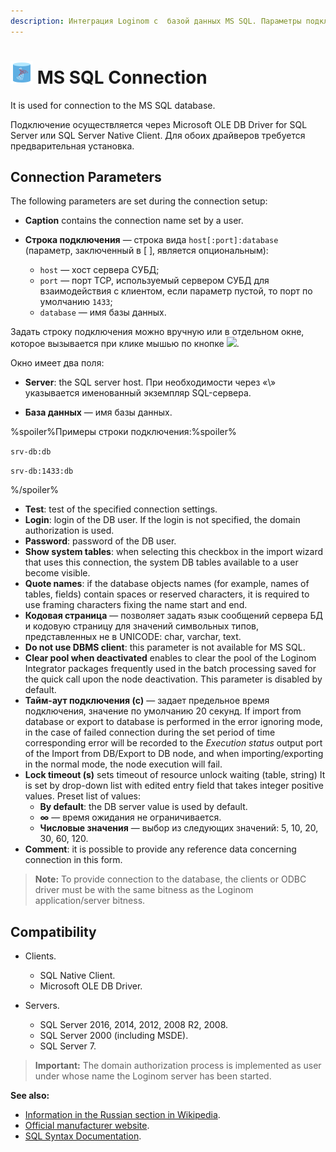 ```yaml
---
description: Интеграция Loginom с  базой данных MS SQL. Параметры подключения. Совместимость.
---
```

# ![ ](./../../../images/icons/common/data-sources/db-mssql_default.svg) MS SQL Connection

It is used for connection to the MS SQL database.

Подключение осуществляется через Microsoft OLE DB Driver for SQL Server или SQL Server Native Client. Для обоих драйверов требуется предварительная установка.

## Connection Parameters

The following parameters are set during the connection setup:

* **Caption** contains the connection name set by a user.
* **Строка подключения** — строка вида `host[:port]:database` (параметр, заключенный в [ ], является опциональным):

   * `host` — хост сервера СУБД;
   * `port` — порт TCP, используемый сервером СУБД для взаимодействия с клиентом, если параметр пустой, то порт по умолчанию `1433`;
   * `database` — имя базы данных.

Задать строку подключения можно вручную или в отдельном окне, которое вызывается при клике мышью по кнопке ![ ](./../../../images/extjs-theme/form/open-trigger/open-trigger_default.svg).

Окно имеет два поля:

* **Server**: the SQL server host. При необходимости через «\» указывается именованный экземпляр SQL-сервера.

* **База данных** — имя базы данных.

%spoiler%Примеры строки подключения:%spoiler%

`srv-db:db`

`srv-db:1433:db`

%/spoiler%

* **Test**: test of the specified connection settings.
* **Login**: login of the DB user. If the login is not specified, the domain authorization is used.
* **Password**: password of the DB user.
* **Show system tables**: when selecting this checkbox in the import wizard that uses this connection, the system DB tables available to a user become visible.
* **Quote names**: if the database objects names (for example, names of tables, fields) contain spaces or reserved characters, it is required to use framing characters fixing the name start and end.
* **Кодовая страница** — позволяет задать язык сообщений сервера БД и кодовую страницу для значений символьных типов, представленных не в UNICODE: char, varchar, text.
* **Do not use DBMS client**: this parameter is not available for MS SQL.
* **Clear pool when deactivated** enables to clear the pool of the Loginom Integrator packages frequently used in the batch processing saved for the quick call upon the node deactivation. This parameter is disabled by default.
* **Тайм-аут подключения (c)** — задает предельное время подключения, значение по умолчанию 20 секунд. If import from database or export to database is performed in the error ignoring mode, in the case of failed connection during the set period of time corresponding error will be recorded to the *Execution status* output port of the Import from DB/Export to DB node, and when importing/exporting in the normal mode, the node execution will fail.
* **Lock timeout (s)** sets timeout of resource unlock waiting (table, string) It is set by drop-down list with edited entry field that takes integer positive values. Preset list of values:
   * **By default**: the DB server value is used by default.
   * **∞** — время ожидания не ограничивается.
   * **Числовые значения** — выбор из следующих значений: 5, 10, 20, 30, 60, 120.
* **Comment**: it is possible to provide any reference data concerning connection in this form.

> **Note:** To provide connection to the database, the clients or ODBC driver must be with the same bitness as the Loginom application/server bitness.

## Compatibility

* Clients.
   * SQL Native Client.
   * Microsoft OLE DB Driver.

* Servers.
   * SQL Server 2016, 2014, 2012, 2008 R2, 2008.
   * SQL Server 2000 (including MSDE).
   * SQL Server 7.

> **Important:** The domain authorization process is implemented as user under whose name the Loginom server has been started.

**See also:**

* [Information in the Russian section in Wikipedia](https://ru.wikipedia.org/wiki/Microsoft_SQL_Server).
* [Official manufacturer website](https://www.microsoft.com/ru-ru/sql-server).
* [SQL Syntax Documentation](https://docs.microsoft.com/ru-ru/sql/t-sql/queries/queries).
